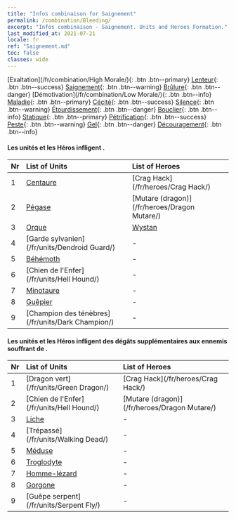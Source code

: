 ```yaml
---
title: "Infos combinaison for Saignement"
permalink: /combination/Bleeding/
excerpt: "Infos combinaison - Saignement. Units and Heroes Formation."
last_modified_at: 2021-07-21
locale: fr
ref: "Saignement.md"
toc: false
classes: wide
---
```


  [Exaltation](/fr/combination/High Morale/){: .btn .btn--primary} [Lenteur](/fr/combination/Slow/){: .btn .btn--success} [Saignement](/fr/combination/Bleeding/){: .btn .btn--warning} [Brûlure](/fr/combination/Burning/){: .btn .btn--danger} [Démotivation](/fr/combination/Low Morale/){: .btn .btn--info} [Maladie](/fr/combination/Disease/){: .btn .btn--primary} [Cécité](/fr/combination/Blind/){: .btn .btn--success} [Silence](/fr/combination/Silence/){: .btn .btn--warning} [Étourdissement](/fr/combination/Stun/){: .btn .btn--danger} [Bouclier](/fr/combination/Shield/){: .btn .btn--info} [Statique](/fr/combination/Static/){: .btn .btn--primary} [Pétrification](/fr/combination/Petrify/){: .btn .btn--success} [Peste](/fr/combination/Plague/){: .btn .btn--warning} [Gel](/fr/combination/Freeze/){: .btn .btn--danger} [Découragement](/fr/combination/Deterrence/){: .btn .btn--info} 


#### Les unités et les Héros infligent <Saignement>.

  | Nr |  List of Units  | List of Heroes | 
  |:---|:----------------|:---------------| 
  | 1 | [Centaure](/fr/units/Centaur/) | [Crag Hack](/fr/heroes/Crag Hack/) |
  | 2 | [Pégase](/fr/units/Pegasus/) | [Mutare (dragon)](/fr/heroes/Dragon Mutare/) |
  | 3 | [Orque](/fr/units/Orc/) | [Wystan](/fr/heroes/Wystan/) |
  | 4 | [Garde sylvanien](/fr/units/Dendroid Guard/) | - |
  | 5 | [Béhémoth](/fr/units/Behemoth/) | - |
  | 6 | [Chien de l'Enfer](/fr/units/Hell Hound/) | - |
  | 7 | [Minotaure](/fr/units/Minotaur/) | - |
  | 8 | [Guêpier](/fr/units/Waspwort/) | - |
  | 9 | [Champion des ténèbres](/fr/units/Dark Champion/) | - |


#### Les unités et les Héros infligent des dégâts supplémentaires aux ennemis souffrant de <Saignement>.

  | Nr |  List of Units  | List of Heroes | 
  |:---|:----------------|:---------------| 
  | 1 | [Dragon vert](/fr/units/Green Dragon/) | [Crag Hack](/fr/heroes/Crag Hack/) |
  | 2 | [Chien de l'Enfer](/fr/units/Hell Hound/) | [Mutare (dragon)](/fr/heroes/Dragon Mutare/) |
  | 3 | [Liche](/fr/units/Lich/) | - |
  | 4 | [Trépassé](/fr/units/Walking Dead/) | - |
  | 5 | [Méduse](/fr/units/Medusa/) | - |
  | 6 | [Troglodyte](/fr/units/Troglodyte/) | - |
  | 7 | [Homme-lézard](/fr/units/Lizardman/) | - |
  | 8 | [Gorgone](/fr/units/Gorgon/) | - |
  | 9 | [Guêpe serpent](/fr/units/Serpent Fly/) | - |
